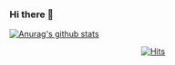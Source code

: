 ### Hi there 👋  

[![Anurag's github stats](https://github-readme-stats.vercel.app/api?username=riley909&count_private=true&show_icons=true&theme=shades-of-purple)](https://github.com/anuraghazra/github-readme-stats)

<div align=center>
  
[![Hits](https://hits.seeyoufarm.com/api/count/incr/badge.svg?url=https%3A%2F%2Fgithub.com%2Friley909%2Fhit-counter&count_bg=%23FFAFBD&title_bg=%239EDAFF&icon=github.svg&icon_color=%23FFFFFF&title=hits&edge_flat=false)](https://hits.seeyoufarm.com)

</div>

<!--
**riley909/riley909** is a ✨ _special_ ✨ repository because its `README.md` (this file) appears on your GitHub profile.

Here are some ideas to get you started:

- 🔭 I’m currently working on ...
- 🌱 I’m currently learning ...
- 👯 I’m looking to collaborate on ...
- 🤔 I’m looking for help with ...
- 💬 Ask me about ...
- 📫 How to reach me: ...
- 😄 Pronouns: ...
- ⚡ Fun fact: ...
-->
